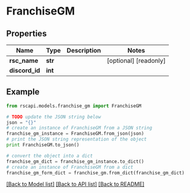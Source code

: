 # FranchiseGM


## Properties
Name | Type | Description | Notes
------------ | ------------- | ------------- | -------------
**rsc_name** | **str** |  | [optional] [readonly] 
**discord_id** | **int** |  | 

## Example

```python
from rscapi.models.franchise_gm import FranchiseGM

# TODO update the JSON string below
json = "{}"
# create an instance of FranchiseGM from a JSON string
franchise_gm_instance = FranchiseGM.from_json(json)
# print the JSON string representation of the object
print FranchiseGM.to_json()

# convert the object into a dict
franchise_gm_dict = franchise_gm_instance.to_dict()
# create an instance of FranchiseGM from a dict
franchise_gm_form_dict = franchise_gm.from_dict(franchise_gm_dict)
```
[[Back to Model list]](../README.md#documentation-for-models) [[Back to API list]](../README.md#documentation-for-api-endpoints) [[Back to README]](../README.md)


